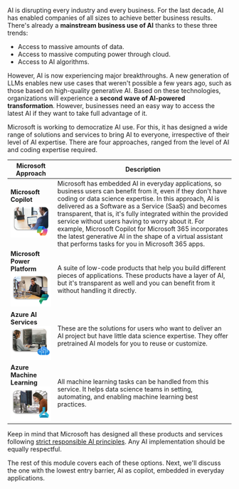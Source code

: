 AI is disrupting every industry and every business. For the last decade, AI has enabled companies of all sizes to achieve better business results. There's already a **mainstream business use of AI** thanks to these three trends:

* Access to massive amounts of data.
* Access to massive computing power through cloud.
* Access to AI algorithms.

However, AI is now experiencing major breakthroughs. A new generation of LLMs enables new use cases that weren't possible a few years ago, such as those based on high-quality generative AI. Based on these technologies, organizations will experience a **second wave of AI-powered transformation**. However, businesses need an easy way to access the latest AI if they want to take full advantage of it.

Microsoft is working to democratize AI use. For this, it has designed a wide range of solutions and services to bring AI to everyone, irrespective of their level of AI expertise. There are four approaches, ranged from the level of AI and coding expertise required.


|**Microsoft Approach**|**Description**|
|-|-|
|**Microsoft Copilot** ![People at computers and the Microsoft Copilot logo.](../media/3-copilots.png)|Microsoft has embedded AI in everyday applications, so business users can benefit from it, even if they don't have coding or data science expertise. In this approach, AI is delivered as a Software as a Service (SaaS) and becomes transparent, that is, it's fully integrated within the provided service without users having to worry about it. For example, Microsoft Copilot for Microsoft 365 incorporates the latest generative AI in the shape of a virtual assistant that performs tasks for you in Microsoft 365 apps.|
|**Microsoft Power Platform** ![Person at computer and the Power Platform logo.](../media/3-power-platform.png)|A suite of low-code products that help you build different pieces of applications. These products have a layer of AI, but it's transparent as well and you can benefit from it without handling it directly.|
|**Azure AI Services** ![Person at computer and the Azure AI services logo.](../media/3-azure-ai-services.png)|These are the solutions for users who want to deliver an AI project but have little data science expertise. They offer pretrained AI models for you to reuse or customize.|
|**Azure Machine Learning** ![Person at computer and the Azure Machine Learning logo.](../media/3-azure-machine-learning.png)|All machine learning tasks can be handled from this service. It helps data science teams in setting, automating, and enabling machine learning best practices.|

Keep in mind that Microsoft has designed all these products and services following [strict responsible AI principles](https://www.microsoft.com/ai/responsible-ai?activetab=pivot1:primaryr6). Any AI implementation should be equally respectful.

The rest of this module covers each of these options. Next, we'll discuss the one with the lowest entry barrier, AI as copilot, embedded in everyday applications.